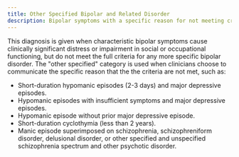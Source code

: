 ```yaml
---
title: Other Specified Bipolar and Related Disorder
description: Bipolar symptoms with a specific reason for not meeting criteria for other bipolar diagnoses.
---
```


This diagnosis is given when characteristic bipolar symptoms cause clinically significant distress or impairment in social or occupational functioning, but do not meet the full criteria for any more specific bipolar disorder. The "other specified" category is used when clinicians choose to communicate the specific reason that the the criteria are not met, such as:  
- Short-duration hypomanic episodes (2-3 days) and major depressive episodes.  
- Hypomanic episodes with insufficient symptoms and major depressive episodes. 
- Hypomanic episode without prior major depressive episode.  
- Short-duration cyclothymia (less than 2 years).  
- Manic episode superimposed on schizophrenia, schizophreniform disorder, delusional disorder, or other specified and unspecified schizophrenia spectrum and other psychotic disorder.